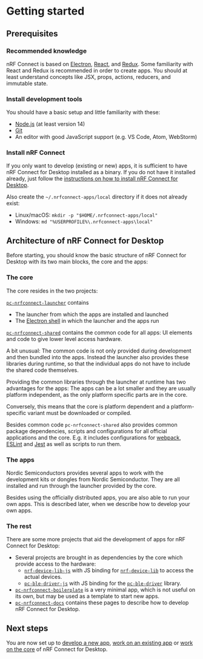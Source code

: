 ---
---

# Getting started

## Prerequisites

### Recommended knowledge

nRF Connect is based on [Electron](https://electron.atom.io/),
[React](https://facebook.github.io/react/), and [Redux](http://redux.js.org/).
Some familiarity with React and Redux is recommended in order to create apps.
You should at least understand concepts like JSX, props, actions, reducers, and
immutable state.

### Install development tools

You should have a basic setup and little familiarity with these:

- [Node.js](https://nodejs.org) (at least version 14)
- [Git](https://git-scm.com/downloads)
- An editor with good JavaScript support (e.g. VS Code, Atom, WebStorm)

### Install nRF Connect

If you only want to develop (existing or new) apps, it is sufficient to have nRF
Connect for Desktop installed as a binary. If you do not have it installed
already, just follow the
[instructions on how to install nRF Connect for Desktop](https://github.com/NordicSemiconductor/pc-nrfconnect-launcher#using-nrf-connect-for-desktop).

Also create the `~/.nrfconnect-apps/local` directory if it does not already
exist:

- Linux/macOS: `mkdir -p "$HOME/.nrfconnect-apps/local"`
- Windows: `md "%USERPROFILE%\.nrfconnect-apps\local"`

## Architecture of nRF Connect for Desktop

Before starting, you should know the basic structure of nRF Connect for Desktop
with its two main blocks, the core and the apps:

### The core

The core resides in the two projects:

[`pc-nrfconnect-launcher`](https://github.com/NordicSemiconductor/pc-nrfconnect-launcher)
contains

- The launcher from which the apps are installed and launched
- The [Electron shell](https://electronjs.org) in which the launcher and the
  apps run

[`pc-nrfconnect-shared`](https://github.com/NordicSemiconductor/pc-nrfconnect-shared)
contains the common code for all apps: UI elements and code to give lower level
access hardware.

A bit unusual: The common code is not only provided during development and then
bundled into the apps. Instead the launcher also provides these libraries during
runtime, so that the individual apps do not have to include the shared code
themselves.

Providing the common libraries through the launcher at runtime has two
advantages for the apps: The apps can be a lot smaller and they are usually
platform independent, as the only platform specific parts are in the core.

Conversely, this means that the core is platform dependent and a
platform-specific variant must be downloaded or compiled.

Besides common code `pc-nrfconnect-shared` also provides common package
dependencies, scripts and configurations for all official applications and the
core. E.g. it includes configurations for [webpack](https://webpack.js.org),
[ESLint](https://eslint.org) and [Jest](https://jestjs.io) as well as scripts to
run them.

### The apps

Nordic Semiconductors provides several apps to work with the development kits or
dongles from Nordic Semiconductor. They are all installed and run through the
launcher provided by the core.

Besides using the officially distributed apps, you are also able to run your own
apps. This is described later, when we describe how to develop your own apps.

### The rest

There are some more projects that aid the development of apps for nRF Connect
for Desktop:

- Several projects are brought in as dependencies by the core which provide
  access to the hardware:
  - [`nrf-device-lib-js`](https://github.com/NordicPlayground/nrf-device-lib-js)
    with JS binding for
    [`nrf-device-lib`](https://github.com/NordicPlayground/nrf-device-lib) to
    access the actual devices.
  - [`pc-ble-driver-js`](https://github.com/NordicSemiconductor/pc-ble-driver-js)
    with JS binding for the
    [`pc-ble-driver`](https://github.com/NordicSemiconductor/pc-ble-driver)
    library.
- [`pc-nrfconnect-boilerplate`](https://github.com/NordicSemiconductor/pc-nrfconnect-boilerplate)
  is a very minimal app, which is not useful on its own, but may be used as a
  template to start new apps.
- [`pc-nrfconnect-docs`](https://github.com/NordicSemiconductor/pc-nrfconnect-docs)
  contains these pages to describe how to develop nRF Connect for Desktop.

## Next steps

You are now set up to [develop a new app](./create_new_app),
[work on an existing app](./get_an_existing_app_s_sources) or
[work on the core](./core_development) of nRF Connect for Desktop.
